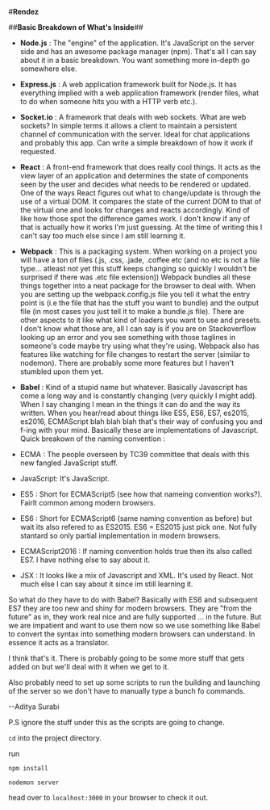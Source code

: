 #**Rendez**

##**Basic Breakdown of What's Inside**##

- **Node.js** : The "engine" of the application. It's JavaScript on the server side and has an awesome package manager (npm). That's all I can say about it in a basic breakdown. You want something more in-depth go somewhere else.
- **Express.js** : A web application framework built for Node.js. It has everything implied with a web application framework (render files, what to do when someone hits you with a HTTP verb etc.).

-  **Socket.io** : A framework that deals with web sockets. What are web sockets? In simple terms it allows a client to maintain a persistent channel of communication with the server. Ideal for chat applications and probably this app. Can write a simple breakdown of how it work if requested.

-  **React** : A front-end framework that does really cool things. It acts as the view layer of an application and determines the state of components seen by the user and decides what needs to be rendered or updated. One of the ways React figures out what to change/update is through the use of a virtual DOM. It compares the state of the current DOM to that of the virtual one and looks for changes and reacts accordingly. Kind of like how those spot the difference games work. I don't know if any of that is actually how it works I'm just guessing. At the time of writing this I can't say too much else since I am still learning it. 

-   **Webpack** : This is a packaging system. When working on a project you will have a ton of files (.js, .css, .jade, .coffee etc (and no etc is not a file type... atleast not yet this stuff keeps changing so quickly I wouldn't be surprised if there was .etc file extension)) Webpack bundles all these things together into a neat package for the browser to deal with. When you are setting up the webpack.config.js file you tell it what the entry point is (i.e the file that has the stuff you want to bundle) and the output file (in most cases you just tell it to make a bundle.js file). There are other aspects to it like what kind of loaders you want to use and presets. I don't know what those are, all I can say is if you are on Stackoverflow looking up an error and you see something with those taglines in someone's code maybe try using what they're using. Webpack also has features like watching for file changes to restart the server (similar to nodemon). There are probably some more features but I haven't stumbled upon them yet. 
-   **Babel** : Kind of a stupid name but whatever. Basically Javascript has come a long way and is constantly changing (very quickly I might add). When I say changing I mean in the things it can do and the way its written. When you hear/read about things like ES5, ES6, ES7, es2015, es2016, ECMAScript blah blah blah that's their way of confusing you and f-ing with your mind. Basically these are implementations of Javascript. Quick breakown of the naming convention :

  - ECMA : The people overseen by TC39 committee that deals with this new fangled JavaScript stuff.
  - JavaScript: It's JavaScript.
  - ES5 : Short for ECMAScript5 (see how that nameing convention works?). Fairlt common among modern browsers.
  - ES6 : Short for ECMAScript6 (same naming convention as before) but wait its also refered to as ES2015. ES6 = ES2015 just pick one. Not fully stantard so only partial implementation in modern browsers.
  -  ECMAScript2016 : If naming convention holds true then its also called ES7. I have nothing else to say about it.
  -  JSX : It looks like a mix of Javascript and XML. It's used by React. Not much else I can say about it since im still learning it.

  So what do they have to do with Babel? Basically with ES6 and subsequent ES7 they are too new and shiny for modern browsers. They are "from the future" as in, they work real nice and are fully supported ... in the future. But we are impatient and want to use them now so we use something like Babel to convert the syntax into something modern browsers can understand. In essence it acts as a translator.
  
  I think that's it. There is probably going to be some more stuff that gets added on but we'll deal with it when we get to it.
  
  Also probably need to set up some scripts to run the building and launching of the server so we don't have to manually type a bunch fo commands.
  
  --Aditya Surabi
  
  P.S ignore the stuff under this as the scripts are going to change.


`cd` into the project directory.

run 

`npm install`

`nodemon server` 

head over to `localhost:3000` in your browser to check it out.
